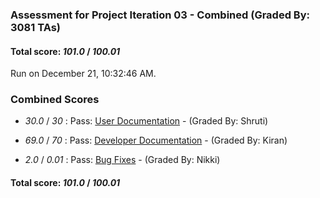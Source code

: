 ### Assessment for Project Iteration 03 - Combined (Graded By: 3081 TAs)

#### Total score: _101.0_ / _100.01_

Run on December 21, 10:32:46 AM.


### Combined Scores

+  _30.0_ / _30_ : Pass: [User Documentation](PROJ_03_UserDoc_Assessment.md) - (Graded By: Shruti)



+  _69.0_ / _70_ : Pass: [Developer Documentation](PROJ_03_DeveloperDoc_Assessment.md) - (Graded By: Kiran)



+  _2.0_ / _0.01_ : Pass: [Bug Fixes](PROJ_03_BugFixes_Assessment.md) - (Graded By: Nikki)



#### Total score: _101.0_ / _100.01_

